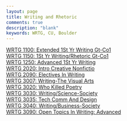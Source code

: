 ```yaml
---
layout: page
title: Writing and Rhetoric
comments: true
description: "blank"
keywords: WRTG, CU, Boulder
---
```

<body>
<div><a href="../../courses/WRTG-1100">WRTG 1100: Extended 1St Yr Writing Gt-Co1</a></div>
<div><a href="../../courses/WRTG-1150">WRTG 1150: 1St Yr Writing/Rhetoric Gt-Co1</a></div>
<div><a href="../../courses/WRTG-1250">WRTG 1250: Advanced 1St Yr Writing</a></div>
<div><a href="../../courses/WRTG-2020">WRTG 2020: Intro Creative Nonfictio</a></div>
<div><a href="../../courses/WRTG-2090">WRTG 2090: Electives In Writing</a></div>
<div><a href="../../courses/WRTG-3007">WRTG 3007: Writing-The Visual Arts</a></div>
<div><a href="../../courses/WRTG-3020">WRTG 3020: Who Killed Poetry</a></div>
<div><a href="../../courses/WRTG-3030">WRTG 3030: Writing/Science-Society</a></div>
<div><a href="../../courses/WRTG-3035">WRTG 3035: Tech Comm And Design</a></div>
<div><a href="../../courses/WRTG-3040">WRTG 3040: Writing/Business-Society</a></div>
<div><a href="../../courses/WRTG-3090">WRTG 3090: Open Topics In Writing: Advanced</a></div>
</body>
